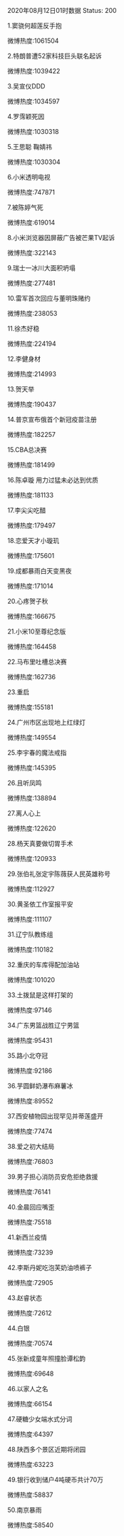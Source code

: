 2020年08月12日01时数据
Status: 200

1.窦骁何超莲反手抱

微博热度:1061504

2.特朗普遭52家科技巨头联名起诉

微博热度:1039422

3.吴宣仪DDD

微博热度:1034597

4.罗霈颖死因

微博热度:1030318

5.王思聪 鞠婧祎

微博热度:1030304

6.小米透明电视

微博热度:747871

7.被陈婷气死

微博热度:619014

8.小米浏览器因屏蔽广告被芒果TV起诉

微博热度:322143

9.瑞士一冰川大面积坍塌

微博热度:277481

10.雷军首次回应与董明珠赌约

微博热度:238053

11.徐杰好稳

微博热度:224194

12.李健身材

微博热度:214993

13.贺天举

微博热度:190437

14.普京宣布俄首个新冠疫苗注册

微博热度:182257

15.CBA总决赛

微博热度:181499

16.陈卓璇 用力过猛未必达到优质

微博热度:181133

17.李尖尖吃醋

微博热度:179497

18.恋爱天才小璇玑

微博热度:175601

19.成都暴雨白天变黑夜

微博热度:171014

20.心疼贺子秋

微博热度:166675

21.小米10至尊纪念版

微博热度:164458

22.马布里吐槽总决赛

微博热度:162736

23.重启

微博热度:155181

24.广州市区出现地上红绿灯

微博热度:149554

25.李宇春的魔法戒指

微博热度:145395

26.且听凤鸣

微博热度:138894

27.离人心上

微博热度:122620

28.杨天真要做切胃手术

微博热度:120933

29.张伯礼张定宇陈薇获人民英雄称号

微博热度:112927

30.黄圣依工作室报平安

微博热度:111107

31.辽宁队教练组

微博热度:110182

32.重庆的车库得配加油站

微博热度:101020

33.土拨鼠是这样打架的

微博热度:97146

34.广东男篮战胜辽宁男篮

微博热度:95431

35.路小北夺冠

微博热度:92186

36.芋圆鲜奶瀑布麻薯冰

微博热度:89552

37.西安植物园出现罕见并蒂莲盛开

微博热度:77474

38.爱之初大结局

微博热度:76803

39.男子担心消防员安危拒绝救援

微博热度:76141

40.金晨回应嘴歪

微博热度:75518

41.新西兰疫情

微博热度:73239

42.李斯丹妮吃泡芙奶油喷裤子

微博热度:72905

43.赵睿状态

微博热度:72612

44.白银

微博热度:70574

45.张新成童年照撞脸谭松韵

微博热度:69648

46.以家人之名

微博热度:66154

47.硬糖少女端水式分词

微博热度:64397

48.陕西多个景区近期将闭园

微博热度:63223

49.银行收到储户4吨硬币共计70万

微博热度:58837

50.南京暴雨

微博热度:58540

